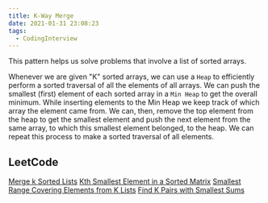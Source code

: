 ```yaml
---
title: K-Way Merge
date: 2021-01-31 23:08:23
tags:
  - CodingInterview
---
```

This pattern helps us solve problems that involve a list of sorted arrays.

Whenever we are given "K" sorted arrays, we can use a `Heap` to efficiently perform a sorted traversal of all the elements of all arrays. We can push the smallest (first) element of each sorted array in a `Min Heap` to get the overall minimum. While inserting elements to the Min Heap we keep track of which array the element came from. We can, then, remove the top element from the heap to get the smallest element and push the next element from the same array, to which this smallest element belonged, to the heap. We can repeat this process to make a sorted traversal of all elements.

## LeetCode
[Merge k Sorted Lists](https://leetcode.com/problems/merge-k-sorted-lists/)
[Kth Smallest Element in a Sorted Matrix](https://leetcode.com/problems/kth-smallest-element-in-a-sorted-matrix/)
[Smallest Range Covering Elements from K Lists](https://leetcode.com/problems/smallest-range-covering-elements-from-k-lists/)
[Find K Pairs with Smallest Sums](https://leetcode.com/problems/find-k-pairs-with-smallest-sums/)
